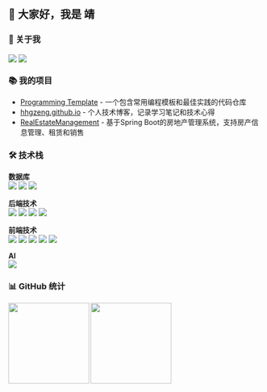 ## 👋 大家好，我是 靖

### 🌟 关于我

<a href="https://jingz.us.kg" target="_blank"><img  align=center src="https://img.shields.io/badge/Blog-博客-%231677ff?style=flat"/></a>
<a href="https://wakatime.com/@waka_607c35d1-5b75-4c1c-a638-b405c6f25d04"><img align="center" src="https://wakatime.com/badge/user/waka_607c35d1-5b75-4c1c-a638-b405c6f25d04.svg" ></a>

### 📚 我的项目

- [Programming Template](https://github.com/hhgzeng/Programming-Template) - 一个包含常用编程模板和最佳实践的代码仓库
- [hhgzeng.github.io](https://github.com/hhgzeng/hhgzeng.github.io) - 个人技术博客，记录学习笔记和技术心得
- [RealEstateManagement](https://github.com/hhgzeng/RealEstateManagement) - 基于Spring Boot的房地产管理系统，支持房产信息管理、租赁和销售

### 🛠️ 技术栈

**数据库**  
<img src="https://img.shields.io/badge/MySQL-4479A1?style=for-the-badge&logo=mysql&logoColor=white"/> <img src="https://img.shields.io/badge/MongoDB-4DB33D?style=for-the-badge&logo=mongodb&logoColor=white"/> <img src="https://img.shields.io/badge/PostgreSQL-336791?style=for-the-badge&logo=postgresql&logoColor=white"/>

**后端技术**  
<img src="https://img.shields.io/badge/C-00599C?style=for-the-badge&logo=c&logoColor=white"/> <img src="https://img.shields.io/badge/C%2B%2B-00599C?style=for-the-badge&logo=c%2B%2B&logoColor=white"/> <img src="https://img.shields.io/badge/Python-3776AB?style=for-the-badge&logo=python&logoColor=white"/> <img src="https://img.shields.io/badge/Java-ED8B00?style=for-the-badge&logo=openjdk&logoColor=white"/>

**前端技术**  
<img src="https://img.shields.io/badge/HTML-E34F26?style=for-the-badge&logo=html5&logoColor=white"/> <img src="https://img.shields.io/badge/CSS-1572B6?style=for-the-badge&logo=css3&logoColor=white"/> <img src="https://img.shields.io/badge/JavaScript-323330?style=for-the-badge&logo=javascript&logoColor=F7DF1E"/> <img src="https://img.shields.io/badge/Vue.js-35495E?style=for-the-badge&logo=vue.js&logoColor=4FC08D"/> <img src="https://img.shields.io/badge/React-20232A?style=for-the-badge&logo=react&logoColor=61DAFB"/>

**AI**  
<img src="https://img.shields.io/badge/ChatGPT-333333?style=for-the-badge&logo=chatgpt&logoColor=white"/>

### 📊 GitHub 统计

<p dir="auto">
  <img height="160px" align="left" src="https://github-readme-stats-git-masterrstaa-rickstaa.vercel.app/api?username=hhgzeng&locale=cn&show_icons=true&include_all_commits=true&theme=radical&hide=&custom_title=我的数据统计"/>
</p>

<p dir="auto">
  <img height="160px" align="left" src="https://github-readme-stats-git-masterrstaa-rickstaa.vercel.app/api/top-langs/?username=hhgzeng&layout=compact&locale=cn&theme=radical&langs_count=6&custom_title=常用语言"/>
</p>

<br clear="both"/>
